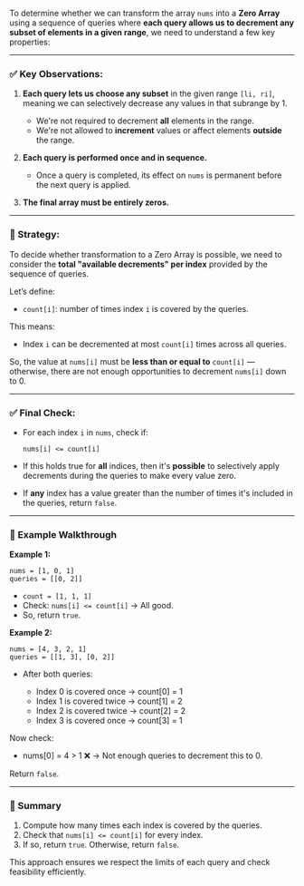 To determine whether we can transform the array `nums` into a **Zero Array** using a sequence of queries where **each query allows us to decrement any subset of elements in a given range**, we need to understand a few key properties:

---

### ✅ Key Observations:

1. **Each query lets us choose any subset** in the given range `[li, ri]`, meaning we can selectively decrease any values in that subrange by 1.

   * We're not required to decrement **all** elements in the range.
   * We're not allowed to **increment** values or affect elements **outside** the range.

2. **Each query is performed once and in sequence.**

   * Once a query is completed, its effect on `nums` is permanent before the next query is applied.

3. **The final array must be entirely zeros.**

---

### 🧠 Strategy:

To decide whether transformation to a Zero Array is possible, we need to consider the **total "available decrements" per index** provided by the sequence of queries.

Let’s define:

* `count[i]`: number of times index `i` is covered by the queries.

This means:

* Index `i` can be decremented at most `count[i]` times across all queries.

So, the value at `nums[i]` must be **less than or equal to** `count[i]` — otherwise, there are not enough opportunities to decrement `nums[i]` down to 0.

---

### ✅ Final Check:

* For each index `i` in `nums`, check if:

  ```
  nums[i] <= count[i]
  ```

* If this holds true for **all** indices, then it's **possible** to selectively apply decrements during the queries to make every value zero.

* If **any** index has a value greater than the number of times it's included in the queries, return `false`.

---

### 🧪 Example Walkthrough

**Example 1:**

```
nums = [1, 0, 1]
queries = [[0, 2]]
```

* `count = [1, 1, 1]`
* Check: `nums[i] <= count[i]` → All good.
* So, return `true`.

**Example 2:**

```
nums = [4, 3, 2, 1]
queries = [[1, 3], [0, 2]]
```

* After both queries:

  * Index 0 is covered once → count\[0] = 1
  * Index 1 is covered twice → count\[1] = 2
  * Index 2 is covered twice → count\[2] = 2
  * Index 3 is covered once → count\[3] = 1

Now check:

* nums\[0] = 4 > 1 ❌ → Not enough queries to decrement this to 0.

Return `false`.

---

### 🧩 Summary

1. Compute how many times each index is covered by the queries.
2. Check that `nums[i] <= count[i]` for every index.
3. If so, return `true`. Otherwise, return `false`.

This approach ensures we respect the limits of each query and check feasibility efficiently.
